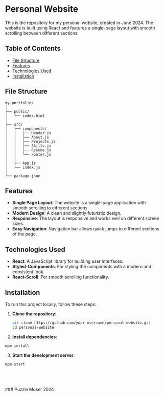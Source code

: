 # Personal Website

This is the repository for my personal website, created in June 2024. The website is built using React and features a single-page layout with smooth scrolling between different sections.

## Table of Contents
- [File Structure](#file-structure)
- [Features](#features)
- [Technologies Used](#technologies-used)
- [Installation](#installation)

## File Structure
```
my-portfolio/
│
├── public/
│   └── index.html
│
├── src/
│   ├── components/
│   │   ├── Header.js
│   │   ├── About.js
│   │   ├── Projects.js
│   │   ├── Skills.js
│   │   ├── Resume.js
│   │   └── Footer.js
│   │
│   ├── App.js
│   └── index.js
│
└── package.json
```

## Features
- **Single Page Layout**: The website is a single-page application with smooth scrolling to different sections.
- **Modern Design**: A clean and slightly futuristic design.
- **Responsive**: The layout is responsive and works well on different screen sizes.
- **Easy Navigation**: Navigation bar allows quick jumps to different sections of the page.

## Technologies Used
- **React**: A JavaScript library for building user interfaces.
- **Styled-Components**: For styling the components with a modern and consistent look.
- **React-Scroll**: For smooth scrolling functionality.

## Installation
To run this project locally, follow these steps:

1. **Clone the repository**:
   ```bash
   git clone https://github.com/your-username/personal-website.git
   cd personal-website
   ```
2. **Install dependencies**:
  ```bash
  npm install
  ```
3. **Start the development server**:
  ```bash
  npm start
  ```
<br>
<br>
<br>
### Puzzle Moser 2024
